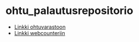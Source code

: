 # ohtu_palautusrepositorio
- [Linkki ohtuvarastoon](https://github.com/kirsikkahiltunen/ohtuvarasto)
- [Linkki webcounteriin](https://github.com/kirsikkahiltunen/webcounter)